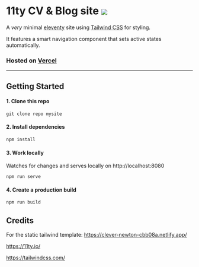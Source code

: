 # 11ty CV & Blog site <a href="https://visitor-badge.glitch.me/"><img align="center" src="https://page-views.glitch.me/badge?page_id=WORTI3.wortie"></a>

A *very* minimal [eleventy](https://11ty.io/) site using [Tailwind CSS](https://tailwindcss.com/) for styling.

It features a smart navigation component that sets active states automatically.

### Hosted on [Vercel](https://https://vercel.com/)

---

## Getting Started

#### 1. Clone this repo

```
git clone repo mysite
```

#### 2. Install dependencies

```
npm install
```

#### 3. Work locally
Watches for changes and serves locally on http://localhost:8080

```
npm run serve
```

#### 4. Create a production build

```
npm run build
```

## Credits

 For the static tailwind template: https://clever-newton-cbb08a.netlify.app/

 https://11ty.io/

 https://tailwindcss.com/

